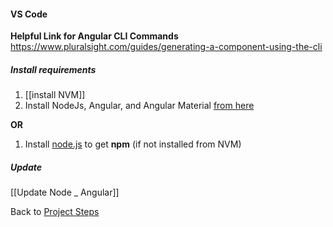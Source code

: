 #### VS Code
**Helpful Link for Angular CLI Commands**
<https://www.pluralsight.com/guides/generating-a-component-using-the-cli>
##### Install requirements
1. [[install NVM]]
2. Install NodeJs, Angular, and Angular Material [from here](https://docs.google.com/document/d/1tVy1U7zdcvKKFOJ-OWY6wCle3-ts72Z7arhPSV35mUk/edit?usp=sharing)

**OR**
1. Install [node.js](https://nodejs.org/en/download/) to get **npm** (if not installed from NVM)
##### Update
[[Update Node _ Angular]]

Back to [Project Steps](obsidian://open?vault=obsidian-class&file=Programming%2F0%20-%20Project%20Steps)